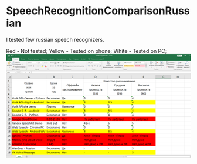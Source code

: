 # SpeechRecognitionComparisonRussian
I tested few russian speech recognizers.

Red - Not tested;
Yellow - Tested on phone;
White - Tested on PC;
![alt text](https://github.com/Mike-Kuznetsov/SpeechRecognitionComparisonRussian/blob/main/spreadsheet.png?raw=true)
